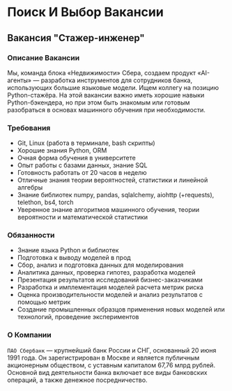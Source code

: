 # Поиск И Выбор Вакансии

## Вакансия "Стажер-инженер"

### Описание Вакансии

Мы, команда блока «Недвижимости» Сбера, создаем продукт «AI-агенты» — разработка
инструментов для сотрудников банка, использующих большие языковые модели.
Ищем коллегу на позицию Python-стажёра.
На этой вакансии важно иметь хорошие навыки Python-бэкендера, но при этом быть
знакомым или готовым разобраться в основах машинного обучения при необходимости.

### Требования

* Git, Linux (работа в терминале, bash скрипты)
* Хорошие знания Python, ORM
* Очная форма обучения в университете
* Опыт работы с базами данных, знание SQL
* Готовность работать от 20 часов в неделю
* Отличные знания теории вероятностей, статистики и линейной алгебры
* Знание библиотек numpy, pandas, sqlalchemy, aiohttp (+requests), telethon,
  bs4, torch
* Уверенное знание алгоритмов машинного обучения, теории вероятности и
  математической статистики

### Обязанности

* Знание языка Python и библиотек
* Подготовка к выводу моделей в прод
* Сбор, анализ и подготовка данных для моделирования
* Аналитика данных, проверка гипотез, разработка моделей
* Презентация результатов исследований бизнес-заказчиками
* Разработка и имплементация моделей расчета метрик риска
* Оценка производительности моделей и анализ результатов с помощью метрик
* Создание промышленных образцов применения новых моделей или технологий,
  проведение экспериментов

### О Компании

`ПАО Сбербанк` — крупнейший банк России и СНГ, основанный 20 июня 1991 года.
Он зарегистрирован в Москве и является публичным акционерным обществом, с
уставным капиталом 67,76 млрд рублей.
Основной вид деятельности банка включает все виды банковских операций, а также
денежное посредничество.
